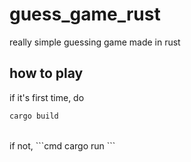 # guess_game_rust
really simple guessing game made in rust<br>

## how to play
if it's first time, do
```cmd
cargo build
```
<br>
if not,
```cmd
cargo run
```
